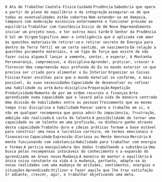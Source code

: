 `O Ato de Trabalhar` `Cautela Física` `Cuidado` `Prudência` `Sabedoria que
opera a partir do plano do equilíbrio e da integração` `assegurar-se de que
todas as eventualidades estão cobertas` `Nem estender-se em demasia, tampouco
com moderação excessiva externamente e funcionar próximo ao equilíbrio`
`Trabalhar com Constância` `Inicio de Um Novo Empreendimento` `iniciar um
projeto novo, e ter outros mais tarde` `O Senhor da Prudência` `O Sol em
Virgem` `Significa amar a inteligência que é aplicada com amor às questões
materiais` `Um retirar-se` `o retirar secreto de Energia para dentro da Terra
fértil em um certo sentido, um nascimento` `Em relação a questões puramente
materiais, é um tipo de força que existe de não fazer coisa alguma` `E lançar
a semente, sentar, e esperar, A Montanha` `Perseverança, compromisso, e
disciplina` `Aprender, praticar, crescer e florescer` `Uma compreensão mais
profunda do Eu no mundo exterior co que precisa ser criado para alimentar o Eu
Interior` `Organizar as Coisas Físicas` `Fazer escolhas para que o mundo
material se conforme, o mais possível, às suas necessidades` `Capacidade de
desenvolver ou refinar uma habilidade ou arte` `Auto-disciplina` `Preparação`
`Repetição` `Produtividade` `Momento de por em ordem recursos e finanças`
`Arte-aprendizado numa capacidade que o levará pela vida de maneira centrada`
`Uma divisão de habilidades entre as pessoas` `Treinamento que ao mesmo tempo
traz disciplina e habilidade` `Pensar sobre o trabalho em si, e não em
qualquer recompensa que possa advir` `Ou impaciència, frustração, ambição não
realizada` `A carta do talento` `A possibilidade de tornar uma capacidade ou
um talento em uma profissão, ou dinheiro ganho através desta capacidade`
`Trabalho duro e ideias práticas formam a base estável para construir uma nova
e lucrativa carreira, em termos emocionais e financeiros` `Capacidade`
`Expressão Gloriosa ou Mente Honrosa` `Mercúrio` `A mente funcionando com
substancia` `Habilidade para trabalhar com energia e formas` `A perícia
manipuladora dos dedos trabalhando a substância` `Uma busca pelas recompensas
intocáveis do conhecimento e a expansão do aprendizado em áreas novas`
`Mudança` `A maneira de manter o equilíbrio` `A única coisa constante na vida
é a mudança, portanto, adapte-se às novas realidades com uma mudança de
atitudes, sentimentos, energias e situações` `Aprendizado` `Utilizar e fazer
aquilo que lhe traz satisfação` `Ir adiante, crescer, agir, e trabalhar
objetivando uma meta.`

